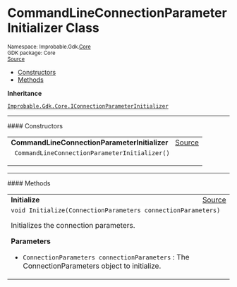 
# CommandLineConnectionParameterInitializer Class
<sup>
Namespace: Improbable.Gdk.<a href="{{urlRoot}}/api/core-index">Core</a><br/>
GDK package: Core<br/>
<a href="https://www.github.com/spatialos/gdk-for-unity/blob/0.3.3/workers/unity/Packages/io.improbable.gdk.core/Worker/ConnectionHandlers/ConnectionParameterInitializers.cs/#L18">Source</a>
<style>
a code {
                    padding: 0em 0.25em!important;
}
code {
                    background-color: #ffffff!important;
}
</style>
</sup>
<nav id="pageToc" class="page-toc"><ul><li><a href="#constructors">Constructors</a>
<li><a href="#methods">Methods</a>
</ul></nav>



</p>

<b>Inheritance</b>

<code><a href="{{urlRoot}}/api/core/i-connection-parameter-initializer">Improbable.Gdk.Core.IConnectionParameterInitializer</a></code>










</p>
<hr style="width:100%; border-top-color:#d8d8d8" />
#### Constructors


</p>




<table width="100%">
    <tr>
        <td style="border-right:none"><a id="commandlineconnectionparameterinitializer"></a><b>CommandLineConnectionParameterInitializer</b></td>
        <td style="border-left:none; text-align:right"><a href="https://www.github.com/spatialos/gdk-for-unity/blob/0.3.3/workers/unity/Packages/io.improbable.gdk.core/Worker/ConnectionHandlers/ConnectionParameterInitializers.cs/#L22">Source</a></td>
    </tr>
    <tr>
        <td colspan="2">
<code> CommandLineConnectionParameterInitializer()</code></p>






</td>
    </tr>
</table>




</p>
<hr style="width:100%; border-top-color:#d8d8d8" />
#### Methods


</p>




<table width="100%">
    <tr>
        <td style="border-right:none"><a id="initialize-connectionparameters"></a><b>Initialize</b></td>
        <td style="border-left:none; text-align:right"><a href="https://www.github.com/spatialos/gdk-for-unity/blob/0.3.3/workers/unity/Packages/io.improbable.gdk.core/Worker/ConnectionHandlers/ConnectionParameterInitializers.cs/#L32">Source</a></td>
    </tr>
    <tr>
        <td colspan="2">
<code>void Initialize(ConnectionParameters connectionParameters)</code></p>
Initializes the connection parameters. 


</p>

<b>Parameters</b>

<ul>
<li><code>ConnectionParameters connectionParameters</code> : The ConnectionParameters object to initialize.</li>
</ul>





</td>
    </tr>
</table>





